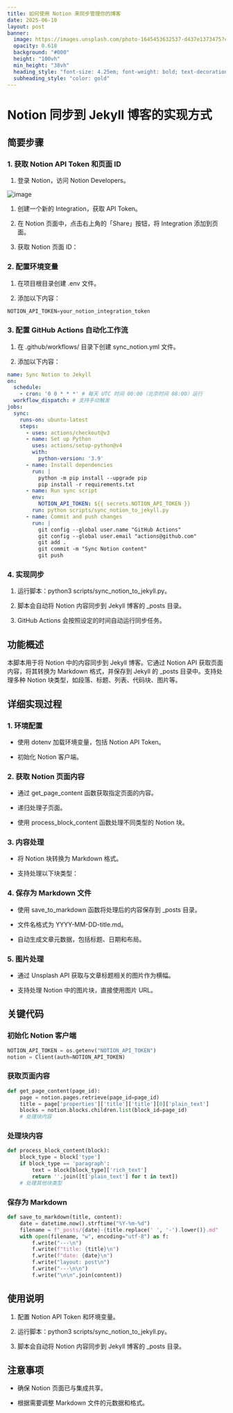```yaml
---
title: 如何使用 Notion 来同步管理你的博客
date: 2025-06-10
layout: post
banner:
  image: https://images.unsplash.com/photo-1645453632537-d437e1373475?crop=entropy&cs=tinysrgb&fit=max&fm=jpg&ixid=M3w2OTIwMzJ8MHwxfHJhbmRvbXx8fHx8fHx8fDE3NDk1MjU1ODJ8&ixlib=rb-4.1.0&q=80&w=1080
  opacity: 0.618
  background: "#000"
  height: "100vh"
  min_height: "38vh"
  heading_style: "font-size: 4.25em; font-weight: bold; text-decoration: underline"
  subheading_style: "color: gold"
---
```


# Notion 同步到 Jekyll 博客的实现方式

## 简要步骤

### 1. 获取 Notion API Token 和页面 ID

1. 登录 Notion，访问 Notion Developers。

![image](https://prod-files-secure.s3.us-west-2.amazonaws.com/a7a0cc5a-89b9-4cda-8686-1fba0ca52f40/d19c1afe-dea5-4312-9333-786b0ba83054/image.png?X-Amz-Algorithm=AWS4-HMAC-SHA256&X-Amz-Content-Sha256=UNSIGNED-PAYLOAD&X-Amz-Credential=ASIAZI2LB4664L4XZYYZ%2F20250610%2Fus-west-2%2Fs3%2Faws4_request&X-Amz-Date=20250610T031942Z&X-Amz-Expires=3600&X-Amz-Security-Token=IQoJb3JpZ2luX2VjENr%2F%2F%2F%2F%2F%2F%2F%2F%2F%2FwEaCXVzLXdlc3QtMiJGMEQCIA119sLDlTx0bHDE84bFSFkHkf2eqDO%2B4ahiyC4nH%2Fy7AiBvImCbRErgFroOP4oEo0PwTcwomr%2B1XIeztXb9xm%2BbDCqIBAiz%2F%2F%2F%2F%2F%2F%2F%2F%2F%2F8BEAAaDDYzNzQyMzE4MzgwNSIMlCeW9rSldXMkM6gcKtwDYjGdqT9FusJT85Hao1gSl%2FZ6ry41me10L7jNN5AaVeq28QtBJOKHi32CJ1hqi4kSE%2BQ3X1GUQjJ8eM4FHz4RyirdtRr6cAbCJtKJcEVnCXtT4TiogveXO%2BMOcxf%2FFYlFkI4gK4%2ByVSAN%2FqiCqaeyjxyaPsGwr8sjNEa%2BKqRqoczgRYF0BOxJPL9r4RVbOxmVJ6bF6sUiO%2F%2BJC8xn%2F6pkzjFeD7s7GY4RJTDD2IsLOoVR7MuUawUMSeIpOzTitZXHyru5wZQo38KO6WK4DFdhMUl9N4dJizAKzMyr25MVTMOfsrglQNBaImlwivhMsH%2Bucxof3hA8mZhQiPEYBfPYLoaA3X86p4NByMrdbFANpBbiee55u8XQ3cQEaNL2mCiSvAsI3ZyDc6swxbByUPppPeCfvUvpijcd8RFyAmOsVJ1hlwYDsfvxsG9881mOzArnMzKsbpndevvJFL7MJqG1Lwd9ChSb4bIUHlmQqXr3DqEJ%2B39NWqIHQVdBqqqdOaO6UJtkoOY9hnyJsCdbu8r2n1CauXZ%2FyNJrQ6faQ9MYa3W927JeopH%2BRXBS6xHmBNMnFAFrIaGe4Aff%2BJGkjLhaodGLTO91eTAzUYYg0ziL33Ctfxsmwxel0nPnR%2BUwj6GewgY6pgE012YJmqNjkMFXiZkxymJoVgc3fznbNww6Re%2F6ToyK0YhgtTOjRcH%2BJDV4dmprq7BYoedrP9FlTYtKSXcwL5YkUciX%2Bz%2F95H%2Bwx2k6ssBNyaLguSN12phX8Iq%2Fxl4yy4lj1JBdIHhEEKGzbHWZo6ZD1CgM6y3qaI6v9gXkV6v7eYOK9YHw2rKyFL%2Bnat1uWPUem%2BWJyiovHpvaRPaPxYeC2Wsdczr2&X-Amz-Signature=edce58f9b9729b7646d37adeb4ad08372762599e931e34c097324711d7ce0c45&X-Amz-SignedHeaders=host&x-id=GetObject)

1. 创建一个新的 Integration，获取 API Token。

1. 在 Notion 页面中，点击右上角的「Share」按钮，将 Integration 添加到页面。

1. 获取 Notion 页面 ID：


### 2. 配置环境变量

1. 在项目根目录创建 .env 文件。

1. 添加以下内容：

```javascript
NOTION_API_TOKEN=your_notion_integration_token
```

### 3. 配置 GitHub Actions 自动化工作流

1. 在 .github/workflows/ 目录下创建 sync_notion.yml 文件。

1. 添加以下内容：

```yaml
name: Sync Notion to Jekyll
on:
  schedule:
    - cron: '0 0 * * *' # 每天 UTC 时间 00:00（北京时间 08:00）运行
  workflow_dispatch: # 支持手动触发
jobs:
  sync:
    runs-on: ubuntu-latest
    steps:
      - uses: actions/checkout@v3
      - name: Set up Python
        uses: actions/setup-python@v4
        with:
          python-version: '3.9'
      - name: Install dependencies
        run: |
          python -m pip install --upgrade pip
          pip install -r requirements.txt
      - name: Run sync script
        env:
          NOTION_API_TOKEN: ${{ secrets.NOTION_API_TOKEN }}
        run: python scripts/sync_notion_to_jekyll.py
      - name: Commit and push changes
        run: |
          git config --global user.name "GitHub Actions"
          git config --global user.email "actions@github.com"
          git add .
          git commit -m "Sync Notion content"
          git push
```

### 4. 实现同步

1. 运行脚本：python3 scripts/sync_notion_to_jekyll.py。

1. 脚本会自动将 Notion 内容同步到 Jekyll 博客的 _posts 目录。

1. GitHub Actions 会按照设定的时间自动运行同步任务。

## 功能概述

本脚本用于将 Notion 中的内容同步到 Jekyll 博客。它通过 Notion API 获取页面内容，将其转换为 Markdown 格式，并保存到 Jekyll 的 _posts 目录中。支持处理多种 Notion 块类型，如段落、标题、列表、代码块、图片等。

## 详细实现过程

### 1. 环境配置

- 使用 dotenv 加载环境变量，包括 Notion API Token。

- 初始化 Notion 客户端。

### 2. 获取 Notion 页面内容

- 通过 get_page_content 函数获取指定页面的内容。

- 递归处理子页面。

- 使用 process_block_content 函数处理不同类型的 Notion 块。

### 3. 内容处理

- 将 Notion 块转换为 Markdown 格式。

- 支持处理以下块类型：


### 4. 保存为 Markdown 文件

- 使用 save_to_markdown 函数将处理后的内容保存到 _posts 目录。

- 文件名格式为 YYYY-MM-DD-title.md。

- 自动生成文章元数据，包括标题、日期和布局。

### 5. 图片处理

- 通过 Unsplash API 获取与文章标题相关的图片作为横幅。

- 支持处理 Notion 中的图片块，直接使用图片 URL。

## 关键代码

### 初始化 Notion 客户端

```python
NOTION_API_TOKEN = os.getenv("NOTION_API_TOKEN")
notion = Client(auth=NOTION_API_TOKEN)
```

### 获取页面内容

```python
def get_page_content(page_id):
    page = notion.pages.retrieve(page_id=page_id)
    title = page['properties']['title']['title'][0]['plain_text']
    blocks = notion.blocks.children.list(block_id=page_id)
    # 处理块内容
```

### 处理块内容

```python
def process_block_content(block):
    block_type = block['type']
    if block_type == 'paragraph':
        text = block[block_type]['rich_text']
        return ''.join([t['plain_text'] for t in text])
    # 处理其他块类型
```

### 保存为 Markdown

```python
def save_to_markdown(title, content):
    date = datetime.now().strftime("%Y-%m-%d")
    filename = f"_posts/{date}-{title.replace(' ', '-').lower()}.md"
    with open(filename, "w", encoding="utf-8") as f:
        f.write("---\n")
        f.write(f"title: {title}\n")
        f.write(f"date: {date}\n")
        f.write("layout: post\n")
        f.write("---\n\n")
        f.write("\n\n".join(content))
```

## 使用说明

1. 配置 Notion API Token 和环境变量。

1. 运行脚本：python3 scripts/sync_notion_to_jekyll.py。

1. 脚本会自动将 Notion 内容同步到 Jekyll 博客的 _posts 目录。

## 注意事项

- 确保 Notion 页面已与集成共享。

- 根据需要调整 Markdown 文件的元数据和格式。
